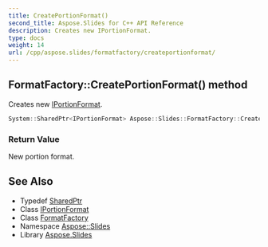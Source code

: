 ```yaml
---
title: CreatePortionFormat()
second_title: Aspose.Slides for C++ API Reference
description: Creates new IPortionFormat.
type: docs
weight: 14
url: /cpp/aspose.slides/formatfactory/createportionformat/
---
```

## FormatFactory::CreatePortionFormat() method


Creates new [IPortionFormat](../../iportionformat/).

```cpp
System::SharedPtr<IPortionFormat> Aspose::Slides::FormatFactory::CreatePortionFormat() override
```


### Return Value

New portion format.

## See Also

* Typedef [SharedPtr](../../system/sharedptr/)
* Class [IPortionFormat](../iportionformat/)
* Class [FormatFactory](./)
* Namespace [Aspose::Slides](../)
* Library [Aspose.Slides](../../)